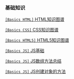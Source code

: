 ### 基础知识
[`[Basics HTML]` HTML知识图谱](FrontEnd/Basic/html.md)

[`[Basics CSS]` CSS知识图谱](FrontEnd/Basic/css.md)

[`[Basics HTML5]` HTML5知识图谱](FrontEnd/Basic/html5.md)

[`[Basics JS]` JS基础](FrontEnd/Basic/js.md)

[`[Basics JS]` JS数组方法总结](FrontEnd/Basic/arrr.md)

[`[Basics JS]` JS创建对象的方法](FrontEnd/Basic/createObject.md)

